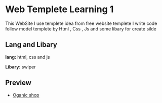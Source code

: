 
# Web Templete Learning 1

This WebSite I use templete idea from free website templete I write code follow model templete by Html , Css , Js and some libary for create silde 









## Lang and Libary

**lang:** html, css and js

**Libary:** swiper 


## Preview

 - [Oganic shop](https://oganic-shop.onrender.com)

